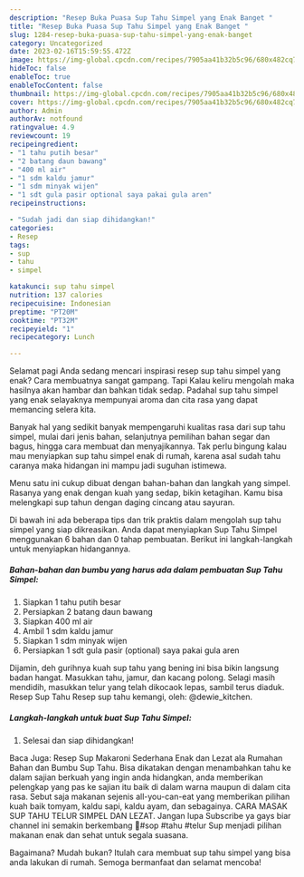 ```yaml
---
description: "Resep Buka Puasa Sup Tahu Simpel yang Enak Banget "
title: "Resep Buka Puasa Sup Tahu Simpel yang Enak Banget "
slug: 1284-resep-buka-puasa-sup-tahu-simpel-yang-enak-banget
category: Uncategorized
date: 2023-02-16T15:59:55.472Z
image: https://img-global.cpcdn.com/recipes/7905aa41b32b5c96/680x482cq70/sup-tahu-simpel-foto-resep-utama.jpg
hideToc: false
enableToc: true
enableTocContent: false
thumbnail: https://img-global.cpcdn.com/recipes/7905aa41b32b5c96/680x482cq70/sup-tahu-simpel-foto-resep-utama.jpg
cover: https://img-global.cpcdn.com/recipes/7905aa41b32b5c96/680x482cq70/sup-tahu-simpel-foto-resep-utama.jpg
author: Admin
authorAv: notfound
ratingvalue: 4.9
reviewcount: 19
recipeingredient:
- "1 tahu putih besar"
- "2 batang daun bawang"
- "400 ml air"
- "1 sdm kaldu jamur"
- "1 sdm minyak wijen"
- "1 sdt gula pasir optional saya pakai gula aren"
recipeinstructions:

- "Sudah jadi dan siap dihidangkan!"
categories:
- Resep
tags:
- sup
- tahu
- simpel

katakunci: sup tahu simpel 
nutrition: 137 calories
recipecuisine: Indonesian
preptime: "PT20M"
cooktime: "PT32M"
recipeyield: "1"
recipecategory: Lunch

---
```



Selamat pagi Anda sedang mencari inspirasi resep sup tahu simpel yang enak? Cara membuatnya sangat gampang. Tapi Kalau keliru mengolah maka hasilnya akan hambar dan bahkan tidak sedap. Padahal sup tahu simpel yang enak selayaknya mempunyai aroma dan cita rasa yang dapat memancing selera kita.


Banyak hal yang sedikit banyak mempengaruhi kualitas rasa dari sup tahu simpel, mulai dari jenis bahan, selanjutnya pemilihan bahan segar dan bagus, hingga cara membuat dan menyajikannya. Tak perlu bingung kalau mau menyiapkan sup tahu simpel enak di rumah, karena asal sudah tahu caranya maka hidangan ini mampu jadi suguhan istimewa.

Menu satu ini cukup dibuat dengan bahan-bahan dan langkah yang simpel. Rasanya yang enak dengan kuah yang sedap, bikin ketagihan. Kamu bisa melengkapi sup tahun dengan daging cincang atau sayuran.


Di bawah ini ada beberapa tips dan trik praktis dalam mengolah sup tahu simpel yang siap dikreasikan. Anda dapat menyiapkan Sup Tahu Simpel menggunakan 6 bahan dan 0 tahap pembuatan. Berikut ini langkah-langkah untuk menyiapkan hidangannya.

<!--inarticleads1-->

##### Bahan-bahan dan bumbu yang harus ada dalam pembuatan Sup Tahu Simpel:

1. Siapkan 1 tahu putih besar
1. Persiapkan 2 batang daun bawang
1. Siapkan 400 ml air
1. Ambil 1 sdm kaldu jamur
1. Siapkan 1 sdm minyak wijen
1. Persiapkan 1 sdt gula pasir (optional) saya pakai gula aren


Dijamin, deh gurihnya kuah sup tahu yang bening ini bisa bikin langsung badan hangat. Masukkan tahu, jamur, dan kacang polong. Selagi masih mendidih, masukkan telur yang telah dikocaok lepas, sambil terus diaduk. Resep Sup Tahu Resep sup tahu kemangi, oleh: @dewie_kitchen. 

<!--inarticleads2-->

##### Langkah-langkah untuk buat Sup Tahu Simpel:


1. Selesai dan siap dihidangkan!

Baca Juga: Resep Sup Makaroni Sederhana Enak dan Lezat ala Rumahan Bahan dan Bumbu Sup Tahu. Bisa dikatakan dengan menambahkan tahu ke dalam sajian berkuah yang ingin anda hidangkan, anda memberikan pelengkap yang pas ke sajian itu baik di dalam warna maupun di dalam cita rasa. Sebut saja makanan sejenis all-you-can-eat yang memberikan pilihan kuah baik tomyam, kaldu sapi, kaldu ayam, dan sebagainya. CARA MASAK SUP TAHU TELUR SIMPEL DAN LEZAT. Jangan lupa Subscribe ya gays biar channel ini semakin berkembang 🙏#sop #tahu #telur Sup menjadi pilihan makanan enak dan sehat untuk segala suasana. 

Bagaimana? Mudah bukan? Itulah cara membuat sup tahu simpel yang bisa anda lakukan di rumah. Semoga bermanfaat dan selamat mencoba!
